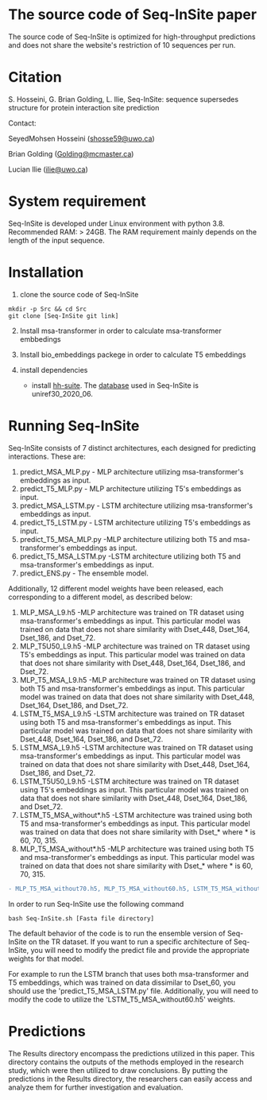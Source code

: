 # The source code of Seq-InSite paper
The source code of Seq-InSite is optimized for high-throughput predictions and does not share the website's restriction of 10 sequences per run.
# Citation
S. Hosseini,  G. Brian Golding, L. Ilie, Seq-InSite: sequence supersedes structure for protein
interaction site prediction

Contact: 

SeyedMohsen Hosseini (shosse59@uwo.ca)

Brian Golding (Golding@mcmaster.ca)

Lucian Ilie (ilie@uwo.ca)

# System requirement
Seq-InSite is developed under Linux environment with python 3.8.
Recommended RAM: > 24GB. The RAM requirement mainly depends on the length of the input sequence. 

# Installation
1. clone the source code of Seq-InSite
```
mkdir -p Src && cd Src
git clone [Seq-InSite git link]
```
2. Install msa-transformer in order to calculate msa-transformer embbedings

3. Install bio_embeddings packege in order to calculate T5 embeddings

4. install dependencies

 
    - install [hh-suite](https://github.com/soedinglab/hh-suite). The [database](http://gwdu111.gwdg.de/~compbiol/uniclust/2020_06/) used in Seq-InSite is uniref30_2020_06.
 
# Running Seq-InSite
Seq-InSite consists of 7 distinct architectures, each designed for predicting interactions. These are:

1. predict_MSA_MLP.py - MLP architecture utilizing msa-transformer's embeddings as input.
2. predict_T5_MLP.py - MLP architecture utilizing T5's embeddings as input.
3. predict_MSA_LSTM.py - LSTM architecture utilizing msa-transformer's embeddings as input.
4. predict_T5_LSTM.py - LSTM architecture utilizing T5's embeddings as input.
5. predict_T5_MSA_MLP.py -MLP architecture utilizing both T5 and msa-transformer's embeddings as input.
6. predict_T5_MSA_LSTM.py -LSTM architecture utilizing both T5 and msa-transformer's embeddings as input.
7. predict_ENS.py - The ensemble model.

Additionally, 12 different model weights have been released, each corresponding to a different model, as described below: 

1. MLP_MSA_L9.h5 -MLP architecture was trained on TR dataset using msa-transformer's embeddings as input. This particular model was trained on data that does not share similarity with Dset_448, Dset_164, Dset_186, and Dset_72.
2. MLP_T5U50_L9.h5 -MLP architecture was trained on TR dataset using T5's embeddings as input. This particular model was trained on data that does not share similarity with Dset_448, Dset_164, Dset_186, and Dset_72.
3. MLP_T5_MSA_L9.h5 -MLP architecture was trained on TR dataset using both T5 and msa-transformer's embeddings as input. This particular model was trained on data that does not share similarity with Dset_448, Dset_164, Dset_186, and Dset_72.
4. LSTM_T5_MSA_L9.h5 -LSTM architecture was trained on TR dataset using both T5 and msa-transformer's embeddings as input. This particular model was trained on data that does not share similarity with Dset_448, Dset_164, Dset_186, and Dset_72.
5. LSTM_MSA_L9.h5 -LSTM architecture was trained on TR dataset using msa-transformer's embeddings as input. This particular model was trained on data that does not share similarity with Dset_448, Dset_164, Dset_186, and Dset_72.
6. LSTM_T5U50_L9.h5 -LSTM architecture was trained on TR dataset using T5's embeddings as input. This particular model was trained on data that does not share similarity with Dset_448, Dset_164, Dset_186, and Dset_72.
7. LSTM_T5_MSA_without*.h5 -LSTM architecture was trained using both T5 and msa-transformer's embeddings as input. This particular model was trained on data that does not share similarity with Dset_* where * is 60, 70, 315.
8. MLP_T5_MSA_without*.h5 -MLP architecture was trained using both T5 and msa-transformer's embeddings as input. This particular model was trained on data that does not share similarity with Dset_* where * is 60, 70, 315.

```diff
- MLP_T5_MSA_without70.h5, MLP_T5_MSA_without60.h5, LSTM_T5_MSA_without70.h5, LSTM_T5_MSA_without60.h5 will be add after publication due to limitation in this way of presentation.
```

In order to run Seq-InSite use the following command 
```
bash Seq-InSite.sh [Fasta file directory]
```

The default behavior of the code is to run the ensemble version of Seq-InSite on the TR dataset. If you want to run a specific architecture of Seq-InSite, you will need to modify the predict file and provide the appropriate weights for that model.

For example to run the LSTM branch that uses both msa-transformer and T5 embeddings, which was trained on data dissimilar to Dset_60, you should use the 'predict_T5_MSA_LSTM.py' file. Additionally, you will need to modify the code to utilize the 'LSTM_T5_MSA_without60.h5' weights.

# Predictions

The Results directory encompass the predictions utilized in this paper. This directory contains the outputs of the methods employed in the research study, which were then utilized to draw conclusions. By putting the predictions in the Results directory, the researchers can easily access and analyze them for further investigation and evaluation.
